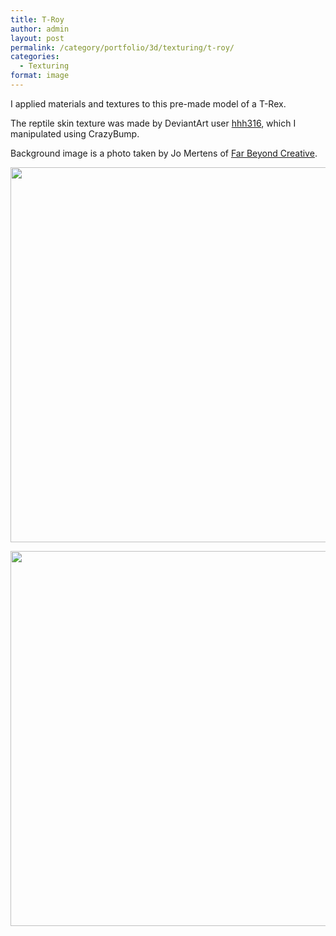```yaml
---
title: T-Roy
author: admin
layout: post
permalink: /category/portfolio/3d/texturing/t-roy/
categories:
  - Texturing
format: image
---
```

I applied materials and textures to this pre-made model of a T-Rex.

The reptile skin texture was made by DeviantArt user <a href="http://hhh316.deviantart.com/" target="_blank">hhh316</a>, which I manipulated using CrazyBump.

Background image is a photo taken by Jo Mertens of <a href="http://farbeyond.co.nz/" target="_blank">Far Beyond Creative</a>.

[<img src="http://thecrypt.co.nz/wp-content/uploads/2014/02/troy-diffuse.jpg" alt="" title="troy-diffuse" width="600" height="600" class="alignnone size-full wp-image-194" />][1]

[<img src="http://thecrypt.co.nz/wp-content/uploads/2014/02/troy-skin.jpg" alt="" title="troy-skin" width="600" height="600" class="alignnone size-full wp-image-195" />][2]

 [1]: http://thecrypt.co.nz/wp-content/uploads/2014/02/troy-diffuse.jpg
 [2]: http://thecrypt.co.nz/wp-content/uploads/2014/02/troy-skin.jpg